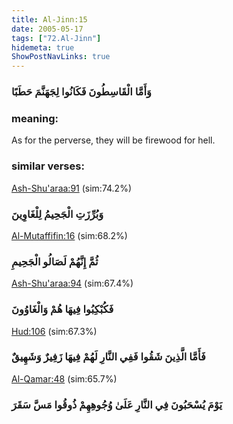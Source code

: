 ```yaml
---
title: Al-Jinn:15
date: 2005-05-17
tags: ["72.Al-Jinn"]
hidemeta: true 
ShowPostNavLinks: true 
---
```

### وَأَمَّا الْقَاسِطُونَ فَكَانُوا لِجَهَنَّمَ حَطَبًا
### meaning: 
As for the perverse, they will be firewood for hell.
### similar verses: 

[Ash-Shu'araa:91](/26/91) (sim:74.2%)

### وَبُرِّزَتِ الْجَحِيمُ لِلْغَاوِينَ

[Al-Mutaffifin:16](/83/16) (sim:68.2%)

### ثُمَّ إِنَّهُمْ لَصَالُو الْجَحِيمِ

[Ash-Shu'araa:94](/26/94) (sim:67.4%)

### فَكُبْكِبُوا فِيهَا هُمْ وَالْغَاوُونَ

[Hud:106](/11/106) (sim:67.3%)

### فَأَمَّا الَّذِينَ شَقُوا فَفِي النَّارِ لَهُمْ فِيهَا زَفِيرٌ وَشَهِيقٌ

[Al-Qamar:48](/54/48) (sim:65.7%)

### يَوْمَ يُسْحَبُونَ فِي النَّارِ عَلَىٰ وُجُوهِهِمْ ذُوقُوا مَسَّ سَقَرَ

